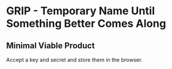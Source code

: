 # GRIP - Temporary Name Until Something Better Comes Along

## Minimal Viable Product

Accept a key and secret and store them in the browser.
